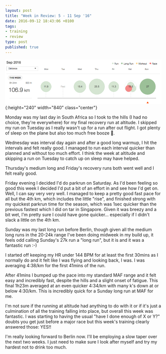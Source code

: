 ```yaml
---
layout: post
title: "Week in Review: 5 - 11 Sep '16"
date: 2016-09-12 18:43:06 +0100
tags:
- training
- review
type: post
published: true
---
```


![Week in Review: 5 - 11 Sep '16](/img/week-in-review-5-11Sep16.png){:height="240" width="840" class="center"}

Monday was my last day in South Africa so I took to the hills (I had no choice, they're everywhere) for my final recovery run at altitude. I skipped my run on Tuesday as I really wasn't up for a run after out flight. I got plenty of sleep on the plane but also too much free booze :face_with_head_bandage:.

Wednesday was interval day again and after a good long warmup, I hit the intervals and felt really good. I managed to run each interval quicker than planned and without too much effort. I think the week at altitude and skipping a run on Tuesday to catch up on sleep may have helped.

Thursday's medium long and Friday's recovery runs both went well and I felt really good.

Friday evening I decided I'd do parkrun on Saturday. As I'd been feeling so good this week I decided I'd put a bit of an effort in and see how I'd get on. Well, I can say very very well. I managed to keep a pretty good fast pace for all but the 4th km, which includes the little "rise", and finished strong with my quickest parkrun time for the season, which was 1sec quicker than the previous fastest which I did on tar in Singapore. Given it was breezy and a bit wet, I'm pretty sure I could have gone quicker... especially if I didn't slack a little on the 4th km.  

Sunday was my last long run before Berlin, though given all the medium long runs in the 20-24k range I've been doing midweek in my build up, it feels odd calling Sunday's 27k run a "long run", but it is and it was a fantastic run :-)

I started off keeping my HR under 144 BPM for at least the first 30mins as I normally do and it felt like I was flying and looking back, I was. I was averaging 4:38/km for the first 41mins of the run.

After 41mins I bumped up the pace into my standard MAF range and it felt easy and incredibly fast, despite the hills and a slight onset of fatigue. This final 1h23m averaged at an even quicker 4:34/km with many k's down at or below 4:30/km. This is incredibly quick for a Sunday long run at MAF for me.

I'm not sure if the running at altitude had anything to do with it or if it's just a culmination of all the training falling into place, but overall this week was fantastic. I was starting to having the usual "have I done enough of X or Y?" doubts you get just before a major race but this week's training clearly answered those: YES!!

I'm really looking forward to Berlin now. I'll be employing a slow taper over the next two weeks. I just need to make sure I look after myself and try my hardest not to drink too much.
